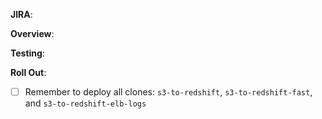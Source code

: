 **JIRA**:

**Overview**:

**Testing**:

**Roll Out**:
- [ ] Remember to deploy all clones: `s3-to-redshift`, `s3-to-redshift-fast`, and `s3-to-redshift-elb-logs`
